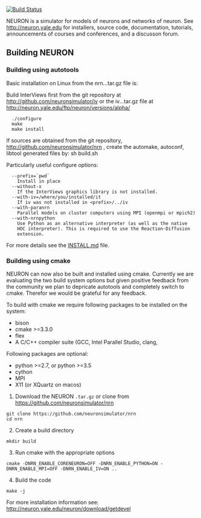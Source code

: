 [![Build Status](https://api.travis-ci.org/neuronsimulator/nrn.svg?branch=master)](https://travis-ci.org/neuronsimulator/nrn)

NEURON is a simulator for models of neurons and networks of neuron.
See http://neuron.yale.edu for installers, source code,
documentation, tutorials, announcements of courses and conferences,
and a discusson forum.

## Building NEURON


### Building using autotools

Basic installation on Linux from the nrn...tar.gz file is:

  Build InterViews first from the git repository at
  http://github.com/neuronsimulator/iv or the iv...tar.gz file at
  http://neuron.yale.edu/ftp/neuron/versions/alpha/

```
  ./configure
  make
  make install
```

If sources are obtained from the git repository,
http://github.com/neuronsimulator/nrn ,
create the automake, autoconf, libtool generated files by:
  sh build.sh

Particularly useful configure options:

```
  --prefix=`pwd`
    Install in place
  --without-x
    If the InterViews graphics library is not installed.
  --with-iv=/where/you/installed/it
    If iv was not installed in <prefix>/../iv
  --with-paranrn
    Parallel models on cluster computers using MPI (openmpi or mpich2)
  --with-nrnpython
    Use Python as an alternative interpreter (as well as the native
    HOC interpreter). This is required to use the Reaction-Diffusion
    extension.
```

For more details see the [INSTALL.md](https://github.com/neuronsimulator/nrn/blob/master/INSTALL.md)
file.

### Building using cmake

NEURON can now also be built and installed using cmake. Currently we are evaluating the two build
system options but given positive feedback from the community we plan to depricate autotools and
completely switch to cmake. Therefor we would be grateful for any feedback.

To build with cmake we require following packages to be installed on the system:

- bison
- cmake >=3.3.0
- flex
- A C/C++ compiler suite (GCC, Intel Parallel Studio, clang,

Following packages are optional:

- python >=2.7, or python >=3.5
- cython
- MPI
- X11 (or XQuartz on macos)

1. Download the NEURON `.tar.gz` or clone from https://github.com/neuronsimulator/nrn

```
git clone https://github.com/neuronsimulator/nrn
cd nrn
```

2. Create a build directory

```
mkdir build
```

3. Run cmake with the appropriate options

```
cmake -DNRN_ENABLE_CORENEURON=OFF -DNRN_ENABLE_PYTHON=ON -DNRN_ENABLE_MPI=OFF -DNRN_ENABLE_IV=ON ..
```

4. Build the code

```
make -j
```

For more installation information see:
http://neuron.yale.edu/neuron/download/getdevel

